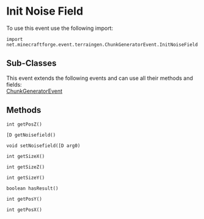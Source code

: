 # Init Noise Field

To use this event use the following import:
```groovy:no-line-numbers
import net.minecraftforge.event.terraingen.ChunkGeneratorEvent.InitNoiseField
```

## Sub-Classes
This event extends the following events and can use all their methods and fields: <br>
[ChunkGeneratorEvent](../chunk_generator_event/index.md)

## Methods
```groovy:no-line-numbers
int getPosZ()
```

```groovy:no-line-numbers
[D getNoisefield()
```

```groovy:no-line-numbers
void setNoisefield([D arg0)
```

```groovy:no-line-numbers
int getSizeX()
```

```groovy:no-line-numbers
int getSizeZ()
```

```groovy:no-line-numbers
int getSizeY()
```

```groovy:no-line-numbers
boolean hasResult()
```

```groovy:no-line-numbers
int getPosY()
```

```groovy:no-line-numbers
int getPosX()
```
